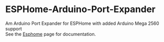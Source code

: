 # ESPHome-Arduino-Port-Expander
Am Arduino Port Expander for ESPHome with added Arduino Mega 2560 support  
See the <a href='https://esphome.io/cookbook/arduino_port_extender.html'>Esphome</a> page for documentation.
